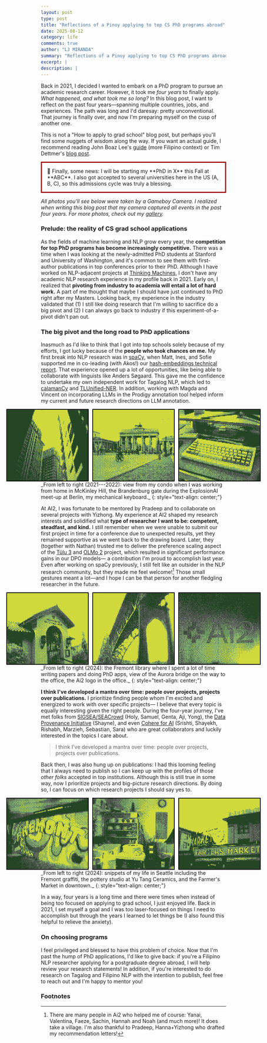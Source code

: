 ```yaml
---
layout: post
type: post
title: "Reflections of a Pinoy applying to top CS PhD programs abroad"
date: 2025-08-12
category: life
comments: true
author: "LJ MIRANDA"
summary: "Reflections of a Pinoy applying to top CS PhD programs abroad"
excerpt: |
description: |
---
```


<span class="firstcharacter">B</span>ack in 2021, I decided I wanted to embark on a PhD program to pursue an academic research career.
However, it took me *four years* to finally apply.
*What happened, and what took me so long?*
In this blog post, I want to reflect on the past four years&mdash;spanning multiple countries, jobs, and experiences.
The path was long and I'd daresay: pretty unconventional.
That journey is finally over, and now I'm preparing myself on the cusp of another one.

This is not a "How to apply to grad school" blog post, but perhaps you'll find some nuggets of wisdom along the way.
If you want an actual guide, I recommend reading John Boaz Lee's [guide](https://drive.google.com/file/d/1N5ETwBh9dyLpxGRKIA9LXXJ_Jy44i1TP/view) (more Filipino context) or Tim Dettmer's [blog post](https://timdettmers.com/2018/11/26/phd-applications/).


<p style="border:3px; border-style:solid; border-color:#a00000; padding: 1em;">
📣 Finally, some news: I will be starting my **PhD in X** this Fall at **ABC**.
I also got accepted to several universities here in the US (A, B, C), so this admissions cycle was truly a blessing.
</p>

*All photos you'll see below were taken by a Gameboy Camera. I realized when writing this blog post that my camera captured all events in the past four years. For more photos, check out my [gallery](/gallery).*


### Prelude: the reality of CS grad school applications

As the fields of machine learning and NLP grow every year, the **competition for top PhD programs has become increasingly competitive.**
There was a time when I was looking at the newly-admitted PhD students at Stanford and University of Washington, and it's common to see them with first-author publications in top conferences prior to their PhD.
Although I have worked on NLP-adjacent projects at [Thinking Machines](https://thinkingmachin.es/), I don't have any academic NLP research experience in my profile back in 2021.
Early on, I realized that **pivoting from industry to academia will entail a lot of hard work.**
A part of me thought that maybe I should have just continued to PhD right after my Masters.
Looking back, my experience in the industry validated that (1) I still like doing research that I'm willing to sacrifice do a big pivot and (2) I can always go back to industry if this experiment-of-a-pivot didn't pan out.

### The big pivot and the long road to PhD applications

Inasmuch as I'd like to think that I got into top schools solely because of my efforts, I got lucky because of the **people who took chances on me.**
My first break into NLP research was in [spaCy](https://spacy.io), when Matt, Ines, and Sofie supported me in co-leading (with Akos!) our [hash-embeddings technical report](https://arxiv.org/abs/2212.09255).
That experience opened up a lot of opportunities, like being able to collaborate with linguists like Anders S&oslash;gaard.
This gave me the confidence to undertake my own independent work for Tagalog NLP, which led to [calamanCy](https://aclanthology.org/2023.nlposs-1.1.pdf) and [TLUnified-NER](https://arxiv.org/abs/2311.07161).
In addition, working with Magda and Vincent on incorporating LLMs in the Prodigy annotation tool helped inform my current and future research directions on LLM annotation.


<div style="display: flex; justify-content: center;">
<img src="/assets/png/grad-school/skyscraper.png" width="220" style="border: 2px solid black; margin: 0 5px;">
<img src="/assets/png/grad-school/berlin.png" width="220" style="border: 2px solid black; margin: 0 5px;">
<img src="/assets/png/grad-school/remote.png" width="220" style="border: 2px solid black; margin: 0 5px;">
</div>
_From left to right (2021---2022): view from my condo when I was working from home in McKinley Hill, the Brandenburg gate during the ExplosionAI meet-up at Berlin, my mechanical keyboard._
{: style="text-align: center;"}

At AI2, I was fortunate to be mentored by Pradeep and to collaborate on several projects with Yizhong. 
My experience at AI2 shaped my research interests and solidified what **type of researcher I want to be: competent, steadfast, and kind.**
I still remember when we were unable to submit our first project in time for a conference due to unexpected results, yet they remained supportive as we went back to the drawing board. 
Later, they (together with Nathan) trusted me to deliver the preference scaling aspect of the [T&uuml;lu 3](https://allenai.org/papers/tulu-3-report.pdf) and [OLMo 2](https://allenai.org/olmo) project, which resulted in significant performance gains in our DPO models&mdash; a contribution I'm proud to accomplish last year. 
Even after working on spaCy previously, I still felt like an outsider in the NLP research community, but they made me feel welcome![^1]
Those small gestures meant a lot&mdash;and I hope I can be that person for another fledgling researcher in the future.

<div style="display: flex; justify-content: center;">
<img src="/assets/png/grad-school/library.png" width="220" style="border: 2px solid black; margin: 0 5px;">
<img src="/assets/png/grad-school/aurora.png" width="220" style="border: 2px solid black; margin: 0 5px;">
<img src="/assets/png/grad-school/ai2.png" width="220" style="border: 2px solid black; margin: 0 5px;">
</div>
_From left to right (2024): the Fremont library where I spent a lot of time writing papers and doing PhD apps, view of the Aurora bridge on the way to the office, the Ai2 logo in the office._
{: style="text-align: center;"}

**I think I've developed a mantra over time: people over projects, projects over publications.**
I prioritize finding people whom I'm excited and energized to work with over specific projects&mdash; I believe that every topic is equally interesting given the right people.
During the four-year journey, I've met folks from [SIGSEA/SEACrowd](https://seacrowd.github.io/seacrowd-catalogue/contributors) (Holy, Samuel, Genta, Aji, Yong), the [Data Provenance Initiative](https://www.dataprovenance.org/) (Shayne), and even [Cohere for AI](https://cohere.com/research) (Srishti, Shayekh, Rishabh, Marzieh, Sebastian, Sara) who are great collaborators and luckily interested in the topics I care about.

> I think I've developed a mantra over time: people over projects, projects over publications.

Back then, I was also hung up on publications: I had this looming feeling that I always need to publish so I can keep up with the profiles of those *other folks* accepted in top institutions.
Although this is still true in some way, now I prioritize projects and big-picture research directions.
By doing so, I can focus on which research projects I should say yes to.

<div style="display: flex; justify-content: center;">
<img src="/assets/png/grad-school/fremont.png" width="220" style="border: 2px solid black; margin: 0 5px;">
<img src="/assets/png/grad-school/pottery.png" width="220" style="border: 2px solid black; margin: 0 5px;">
<img src="/assets/png/grad-school/market.png" width="220" style="border: 2px solid black; margin: 0 5px;">
</div>
_From left to right (2024): snippets of my life in Seattle including the Fremont graffiti, the pottery studio at Yu Tang Ceramics, and the Farmer's Market in downtown._
{: style="text-align: center;"}

In a way, four years is a long time and there were times when instead of being too focused on applying to grad school, I just enjoyed life.
Back in 2021, I set myself a goal and I was too laser-focused on things I need to accomplish but through the years I learned to let things be (I also found this helpful to relieve the anxiety).




### On choosing programs

<!-- (this is not the first paragraph)  -->
I feel privileged and blessed to have this problem of choice.
Now that I'm past the hump of PhD applications, I'd like to give back: if you're a Filipino NLP researcher applying for a postgraduate degree abroad, I will help review your research statements!
In addition, if you're interested to do research on Tagalog and Filipino NLP with the intention to publish, feel free to reach out and I'm happy to mentor you!


### Footnotes

[^1]: There are many people in Ai2 who helped me of course: Yanai, Valentina, Faeze, Sachin, Hannah and Noah (and much more)! It does take a village. I'm also thankful to Pradeep, Hanna+Yizhong who drafted my recommendation letters!